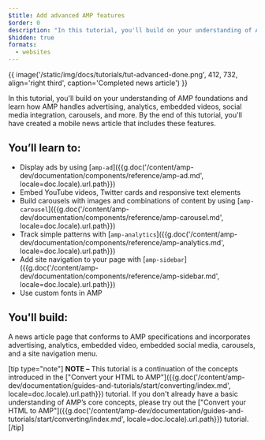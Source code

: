 ```yaml
---
$title: Add advanced AMP features
$order: 0
description: "In this tutorial, you'll build on your understanding of AMP foundations and learn how AMP handles advertising, analytics, embedded videos, social media integration, carousels, and more."
$hidden: true
formats:
  - websites
---
```


{{ image('/static/img/docs/tutorials/tut-advanced-done.png', 412, 732, align='right third', caption='Completed news article') }}

In this tutorial, you'll build on your understanding of AMP foundations and learn how AMP handles advertising, analytics, embedded videos, social media integration, carousels, and more. By the end of this tutorial, you'll have created a mobile news article that includes these features.

## You’ll learn to:

- Display ads by using [`amp-ad`]({{g.doc('/content/amp-dev/documentation/components/reference/amp-ad.md', locale=doc.locale).url.path}})
- Embed YouTube videos, Twitter cards and responsive text elements
- Build carousels with images and combinations of content by using [`amp-carousel`]({{g.doc('/content/amp-dev/documentation/components/reference/amp-carousel.md', locale=doc.locale).url.path}})
- Track simple patterns with [`amp-analytics`]({{g.doc('/content/amp-dev/documentation/components/reference/amp-analytics.md', locale=doc.locale).url.path}})
- Add site navigation to your page with [`amp-sidebar`]({{g.doc('/content/amp-dev/documentation/components/reference/amp-sidebar.md', locale=doc.locale).url.path}})
- Use custom fonts in AMP

## You'll build:

A news article page that conforms to AMP specifications and incorporates advertising, analytics, embedded video, embedded social media, carousels, and a site navigation menu.

[tip type="note"]
**NOTE –**  This tutorial is a continuation of the concepts introduced in the ["Convert your HTML to AMP"]({{g.doc('/content/amp-dev/documentation/guides-and-tutorials/start/converting/index.md', locale=doc.locale).url.path}}) tutorial. If you don't already have a basic understanding of AMP’s core concepts, please try out the ["Convert your HTML to AMP"]({{g.doc('/content/amp-dev/documentation/guides-and-tutorials/start/converting/index.md', locale=doc.locale).url.path}}) tutorial.
[/tip]
